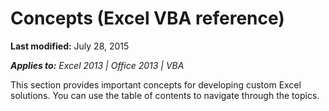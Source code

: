 
# Concepts (Excel VBA reference)

 **Last modified:** July 28, 2015

 _**Applies to:** Excel 2013 | Office 2013 | VBA_

This section provides important concepts for developing custom Excel solutions. You can use the table of contents to navigate through the topics. 


